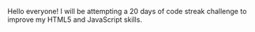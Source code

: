Hello everyone!
I will be attempting a 20 days of code streak challenge to improve my HTML5 and JavaScript skills.
